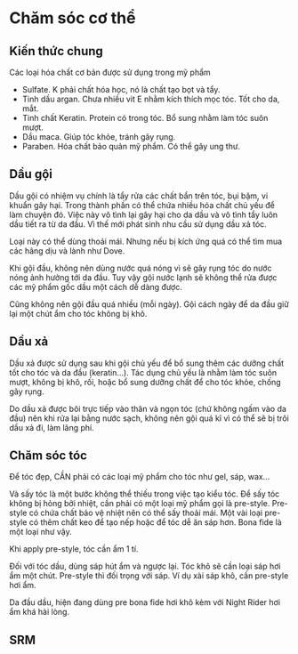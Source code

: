 # Chăm sóc cơ thể

## Kiến thức chung

Các loại hóa chất cơ bản được sử dụng trong mỹ phẩm

- Sulfate. K phải chất hóa học, nó là chất tạo bọt và tẩy.
- Tinh dầu argan. Chưa nhiều vit E nhằm kích thích mọc tóc. Tốt cho da, mắt.
- Tinh chất Keratin. Protein có trong tóc. Bổ sung nhằm làm tóc suôn mượt.
- Dầu maca. Giúp tóc khỏe, tránh gãy rụng.
- Paraben. Hóa chất bảo quản mỹ phẩm. Có thể gây ung thư.

## Dầu gội

Dầu gội có nhiệm vụ chính là tẩy rửa các chất bẩn trên tóc, bụi bặm, vi khuẩn gây hại. Trong thành phần có thể chứa nhiều hóa chất chủ yếu để làm chuyện đó. Việc này vô tình lại gây hại cho da dầu và vô tình tẩy luôn dầu tiết ra từ da đầu. Vì thế mới phát sinh nhu cầu sử dụng dầu xả tóc.

Loại này có thể dùng thoải mái. Nhưng nếu bị kích ứng quá có thể tìm mua các hãng dịu và lành như Dove.

Khi gội đầu, không nên dùng nước quá nóng vì sẽ gây rụng tóc do nước nóng ảnh hưởng tới da đầu. Tuy vậy gội nước lạnh sẽ không thể rửa được các mỹ phẩm gốc dầu một cách dễ dàng được.

Cũng không nên gội đầu quá nhiều (mỗi ngày). Gội cách ngày để da đầu giữ lại một chút ẩm cho tóc không bị khô.

## Dầu xả

Dầu xả được sử dụng sau khi gội chủ yếu để bổ sung thêm các dưỡng chất tốt cho tóc và da đầu (keratin...). Tác dụng chủ yếu là nhằm làm tóc suôn mượt, không bị khô, rối, hoặc bổ sung dưỡng chất để cho tóc khỏe, chống gãy rụng.

Do dầu xả được bôi trực tiếp vào thân và ngọn tóc (chứ không ngấm vào da đầu) nên khi rửa lại bằng nước sạch, không nên gội quá kĩ vì có thể sẽ bị trôi dầu xả đi, làm lãng phí.

## Chăm sóc tóc

Để tóc đẹp, CẦN phải có các loại mỹ phẩm cho tóc như gel, sáp, wax...

Và sấy tóc là một bước không thể thiếu trong việc tạo kiểu tóc. Để sấy tóc không bị hỏng bởi nhiệt, cần phải có một loại mỹ phẩm gọi là pre-style. Pre-style có chứa chất bảo vệ nhiệt nên có thể sấy thoải mái. Một vài loại pre-style có thêm chất keo để tạo nếp hoặc để tóc dễ ăn sáp hơn. Bona fide là một loại như vậy.

Khi apply pre-style, tóc cần ẩm 1 tí.

Đối với tóc dầu, dùng sáp hút ẩm và ngược lại. Tóc khô sẽ cần loại sáp hơi ẩm một chút. Pre-style thì đối trọng với sáp. Ví dụ xài sáp khô, cần pre-style hơi ẩm.

Da đầu dầu, hiện đang dùng pre bona fide hơi khô kèm với Night Rider hơi ẩm khá hài lòng.

## SRM
